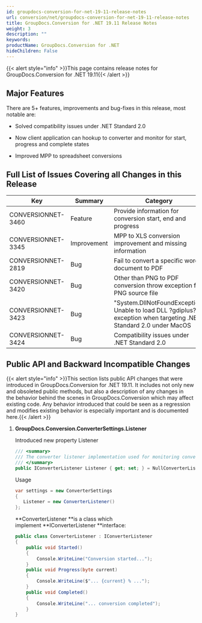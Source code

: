 ```yaml
---
id: groupdocs-conversion-for-net-19-11-release-notes
url: conversion/net/groupdocs-conversion-for-net-19-11-release-notes
title: GroupDocs.Conversion for .NET 19.11 Release Notes
weight: 3
description: ""
keywords: 
productName: GroupDocs.Conversion for .NET
hideChildren: False
---
```

{{< alert style="info" >}}This page contains release notes for GroupDocs.Conversion for .NET 19.11{{< /alert >}}

## Major Features

There are 5+ features, improvements and bug-fixes in this release, most notable are:

*   Solved compatibility issues under .NET Standard 2.0
    
*   Now client application can hookup to converter and monitor for start, progress and complete states
*   Improved MPP to spreadsheet conversions

## Full List of Issues Covering all Changes in this Release

| Key | Summary | Category |
| --- | --- | --- |
| CONVERSIONNET-3460 | Feature | Provide information for conversion start, end and progress |
| CONVERSIONNET-3345 | Improvement | MPP to XLS conversion improvement and missing information |
| CONVERSIONNET-2819 | Bug | Fail to convert a specific word document to PDF |
| CONVERSIONNET-3420 | Bug | Other than PNG to PDF conversion throw exception for PNG source file |
| CONVERSIONNET-3423 | Bug | "System.DllNotFoundException: Unable to load DLL ?gdiplus?" exception when targeting .NET Standard 2.0 under MacOS |
| CONVERSIONNET-3424 | Bug | Compatibility issues under .NET Standard 2.0 |

## Public API and Backward Incompatible Changes

{{< alert style="info" >}}This section lists public API changes that were introduced in GroupDocs.Conversion for .NET 19.11. It includes not only new and obsoleted public methods, but also a description of any changes in the behavior behind the scenes in GroupDocs.Conversion which may affect existing code. Any behavior introduced that could be seen as a regression and modifies existing behavior is especially important and is documented here.{{< /alert >}}

1.  **GroupDocs.Conversion.ConverterSettings.Listener**
    
    Introduced new property Listener
    
    ```csharp
    /// <summary>
    /// The converter listener implementation used for monitoring conversion status and progress
    /// </summary>
    public IConverterListener Listener { get; set; } = NullConverterListener.Instance;
    ```
    
    Usage
    
    ```csharp
    var settings = new ConverterSettings
    {
       Listener = new ConverterListener()
    };
    ```
    
    **ConverterListener **is a class which implement **IConverterListener **interface:
    
    ```csharp
    public class ConverterListener : IConverterListener
    {
        public void Started()
        {
            Console.WriteLine("Conversion started...");
        }
        public void Progress(byte current)
        {
            Console.WriteLine($"... {current} % ...");
        }
        public void Completed()
        {
            Console.WriteLine("... conversion completed");
        }
    }
    ```
